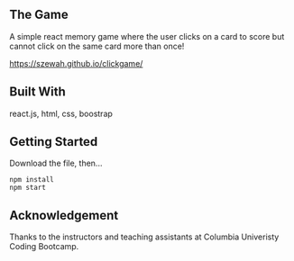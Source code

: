 ## The Game

A simple react memory game where the user clicks on a card to score but cannot click
on the same card more than once!


https://szewah.github.io/clickgame/


## Built With

react.js, html, css, boostrap

## Getting Started

Download the file, then...

```
npm install
npm start

```

## Acknowledgement

Thanks to the instructors and teaching assistants at Columbia Univeristy Coding Bootcamp.

